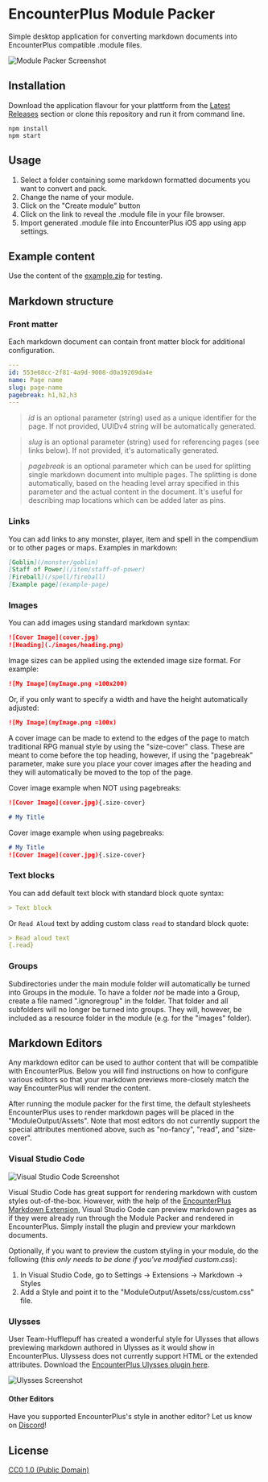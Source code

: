 # EncounterPlus Module Packer

Simple desktop application for converting markdown documents into EncounterPlus compatible .module files.

![Module Packer Screenshot](documentation/screenshot.png)

## Installation

Download the application flavour for your plattform from the [Latest Releases](https://github.com/encounterplus/module-packer/releases/tag/v0.9.0) section or clone this repository and run it from command line.

```
npm install
npm start
```

## Usage

1. Select a folder containing some markdown formatted documents you want to convert and pack. 
2. Change the name of your module.
3. Click on the "Create module" button
4. Click on the link to reveal the .module file in your file browser.
5. Import generated .module file into EncounterPlus iOS app using app settings.

## Example content

Use the content of the [example.zip](example.zip) for testing.

## Markdown structure

### Front matter

Each markdown document can contain front matter block for additional configuration.

```yaml
---
id: 553e68cc-2f81-4a9d-9008-d0a39269da4e
name: Page name
slug: page-name
pagebreak: h1,h2,h3
---
```
> *id* is an optional parameter (string) used as a unique identifier for the page. If not provided, UUIDv4 string will be automatically generated.

> *slug* is an optional parameter (string) used for referencing pages (see links below). If not provided, it's automatically generated.

> *pagebreak* is an optional parameter which can be used for splitting single markdown document into multiple pages. The splitting is done automatically, based on the heading level array specified in this parameter and the actual content in the document. It's useful for describing map locations which can be added later as pins.

### Links

You can add links to any monster, player, item and spell in the compendium or to other pages or maps. Examples in markdown:

```Markdown
[Goblin](/monster/goblin)
[Staff of Power](/item/staff-of-power)
[Fireball](/spell/fireball)
[Example page](example-page)
```

### Images

You can add images using standard markdown syntax:

```Markdown
![Cover Image](cover.jpg)
![Heading](./images/heading.png)
```

Image sizes can be applied using the extended image size format. For example:
```Markdown
![My Image](myImage.png =100x200)
```

Or, if you only want to specify a width and have the height automatically adjusted:
```Markdown
![My Image](myImage.png =100x)
```

A cover image can be made to extend to the edges of the page to match traditional RPG manual style by using the "size-cover" class. These are meant to come before the top heading, however, if using the "pagebreak" parameter, make sure you place your cover images after the heading and they will automatically be moved to the top of the page.

Cover image example when NOT using pagebreaks:
```Markdown
![Cover Image](cover.jpg){.size-cover}

# My Title
```

Cover image example when using pagebreaks:
```Markdown
# My Title
![Cover Image](cover.jpg){.size-cover}
```

### Text blocks

You can add default text block with standard block quote syntax:

```Markdown
> Text block
```

Or `Read Aloud` text by adding custom class `read` to standard block quote:

```Markdown
> Read aloud text
{.read}
```

### Groups

Subdirectories under the main module folder will automatically be turned into Groups in the module. To have a folder *not* be made into a Group, create a file named ".ignoregroup" in the folder. That folder and all subfolders will no longer be turned into groups. They will, however, be included as a resource folder in the module (e.g. for the "images" folder).

## Markdown Editors

Any markdown editor can be used to author content that will be compatible with EncounterPlus. Below you will find instructions on how to configure various editors so that your markdown previews more-closely match the way EncounterPlus will render the content.

After running the module packer for the first time, the default stylesheets EncounterPlus uses to render markdown pages will be placed in the "ModuleOutput/Assets". Note that most editors do not currently support the special attributes mentioned above, such as "no-fancy", "read", and "size-cover".

### Visual Studio Code
![Visual Studio Code Screenshot](documentation/VisualStudioCode.png)

Visual Studio Code has great support for rendering markdown with custom styles out-of-the-box. However, with the help of the [EncounterPlus Markdown Extension](https://marketplace.visualstudio.com/items?itemName=JacobJohnston.encounterplus-markdown), Visual Studio Code can preview markdown pages as if they were already run through the Module Packer and rendered in EncounterPlus. Simply install the plugin and preview your markdown documents.

Optionally, if you want to preview the custom styling in your module, do the following (*this only needs to be done if you've modified custom.css*):
1. In Visual Studio Code, go to Settings -> Extensions -> Markdown -> Styles
2. Add a Style and point it to the "ModuleOutput/Assets/css/custom.css" file.

### Ulysses
User Team-Hufflepuff has created a wonderful style for Ulysses that allows previewing markdown authored in Ulysses as it would show in EncounterPlus. Ulyssess does not currently support HTML or the extended attributes. Download the [EncounterPlus Ulysses plugin here](documentation/EncounterPlus.ulstyle).

![Ulysses Screenshot](documentation/Ulysses.png)

#### Other Editors
Have you supported EncounterPlus's style in another editor? Let us know on [Discord](https://discord.gg/rc8Bez8)!

## License

[CC0 1.0 (Public Domain)](LICENSE.md)
